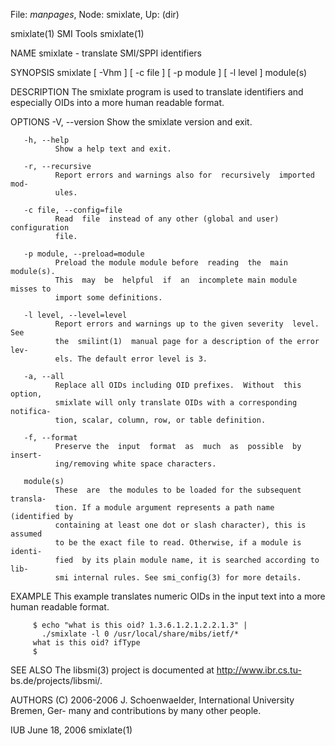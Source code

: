 File: *manpages*,  Node: smixlate,  Up: (dir)

smixlate(1)                        SMI Tools                       smixlate(1)



NAME
       smixlate - translate SMI/SPPI identifiers

SYNOPSIS
       smixlate [ -Vhm ] [ -c file ] [ -p module ] [ -l level ] module(s)

DESCRIPTION
       The  smixlate  program  is used to translate identifiers and especially
       OIDs into a more human readable format.

OPTIONS
       -V, --version
              Show the smixlate version and exit.

       -h, --help
              Show a help text and exit.

       -r, --recursive
              Report errors and warnings also for  recursively  imported  mod-
              ules.

       -c file, --config=file
              Read  file  instead of any other (global and user) configuration
              file.

       -p module, --preload=module
              Preload the module module before  reading  the  main  module(s).
              This  may  be  helpful  if  an  incomplete main module misses to
              import some definitions.

       -l level, --level=level
              Report errors and warnings up to the given severity  level.  See
              the  smilint(1)  manual page for a description of the error lev-
              els. The default error level is 3.

       -a, --all
              Replace all OIDs including OID prefixes.  Without  this  option,
              smixlate will only translate OIDs with a corresponding notifica-
              tion, scalar, column, row, or table definition.

       -f, --format
              Preserve the  input  format  as  much  as  possible  by  insert-
              ing/removing white space characters.

       module(s)
              These  are  the modules to be loaded for the subsequent transla-
              tion. If a module argument represents a path name (identified by
              containing at least one dot or slash character), this is assumed
              to be the exact file to read. Otherwise, if a module is  identi-
              fied  by its plain module name, it is searched according to lib-
              smi internal rules. See smi_config(3) for more details.

EXAMPLE
       This example translates numeric OIDs in the  input  text  into  a  more
       human readable format.

         $ echo "what is this oid? 1.3.6.1.2.1.2.2.1.3" |
           ./smixlate -l 0 /usr/local/share/mibs/ietf/*
         what is this oid? ifType
         $


SEE ALSO
       The   libsmi(3)   project   is   documented   at  http://www.ibr.cs.tu-
       bs.de/projects/libsmi/.

AUTHORS
       (C) 2006-2006 J. Schoenwaelder, International University  Bremen,  Ger-
       many
       and contributions by many other people.



IUB                              June 18, 2006                     smixlate(1)
